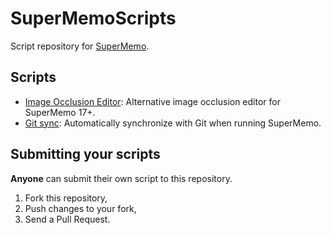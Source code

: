 # SuperMemoScripts

Script repository for [SuperMemo](www.supermemo.wiki).

## Scripts

- [Image Occlusion Editor](ImageOcclusionEditor/): Alternative image occlusion editor for SuperMemo 17+.
- [Git sync](SuperMemo-Git-sync/): Automatically synchronize with Git when running SuperMemo.

## Submitting your scripts

**Anyone** can submit their own script to this repository.

1. Fork this repository,
2. Push changes to your fork,
3. Send a Pull Request.